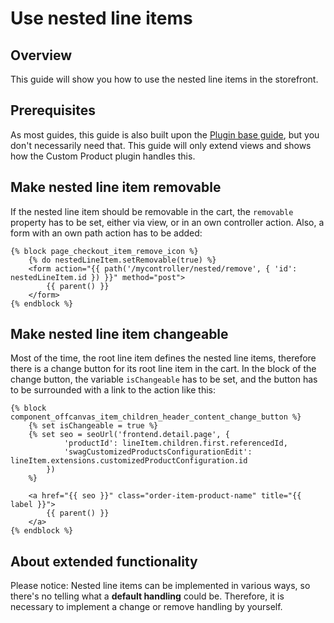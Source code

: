 # Use nested line items

## Overview

This guide will show you how to use the nested line items in the storefront.

## Prerequisites

As most guides, this guide is also built upon the [Plugin base guide](../plugin-base-guide.md), but you don't necessarily need that. This guide will only extend views and shows how the Custom Product plugin handles this.

## Make nested line item removable

If the nested line item should be removable in the cart, the `removable` property has to be set, either via view, or in an own controller action. Also, a form with an own path action has to be added:

```
{% block page_checkout_item_remove_icon %}
    {% do nestedLineItem.setRemovable(true) %}
    <form action="{{ path('/mycontroller/nested/remove', { 'id': nestedLineItem.id }) }}" method="post">
        {{ parent() }}
    </form>
{% endblock %}
```

## Make nested line item changeable

Most of the time, the root line item defines the nested line items, therefore there is a change button for its root line item in the cart.
In the block of the change button, the variable `isChangeable` has to be set, and the button has to be surrounded with a link to the action like this:

```
{% block component_offcanvas_item_children_header_content_change_button %}
    {% set isChangeable = true %}
    {% set seo = seoUrl('frontend.detail.page', {
            'productId': lineItem.children.first.referencedId,
            'swagCustomizedProductsConfigurationEdit': lineItem.extensions.customizedProductConfiguration.id
        })
    %}
    
    <a href="{{ seo }}" class="order-item-product-name" title="{{ label }}">
        {{ parent() }}
    </a>
{% endblock %}
```

## About extended functionality

Please notice: Nested line items can be implemented in various ways, so there's no telling what a __default handling__ could be. Therefore, it is necessary to implement a change or remove handling by yourself.